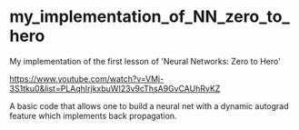 # my_implementation_of_NN_zero_to_hero
My implementation of the first lesson of 'Neural Networks: Zero to Hero'

https://www.youtube.com/watch?v=VMj-3S1tku0&list=PLAqhIrjkxbuWI23v9cThsA9GvCAUhRvKZ

A basic code that allows one to build a neural net with a dynamic autograd feature which implements back propagation.

